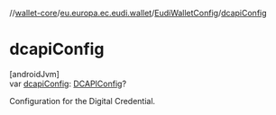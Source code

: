 //[wallet-core](../../../index.md)/[eu.europa.ec.eudi.wallet](../index.md)/[EudiWalletConfig](index.md)/[dcapiConfig](dcapi-config.md)

# dcapiConfig

[androidJvm]\
var [dcapiConfig](dcapi-config.md): [DCAPIConfig](../../eu.europa.ec.eudi.wallet.dcapi/-d-c-a-p-i-config/index.md)?

Configuration for the Digital Credential.
